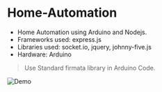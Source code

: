 # Home-Automation
- Home Automation using Arduino and Nodejs. 
- Frameworks used: express.js
- Libraries used: socket.io, jquery, johnny-five.js
- Hardware: Arduino

> Use Standard firmata library in Arduino Code.



![Demo](https://user-images.githubusercontent.com/31383318/38102881-44130ca0-33a2-11e8-981a-43692ca29f52.gif)
